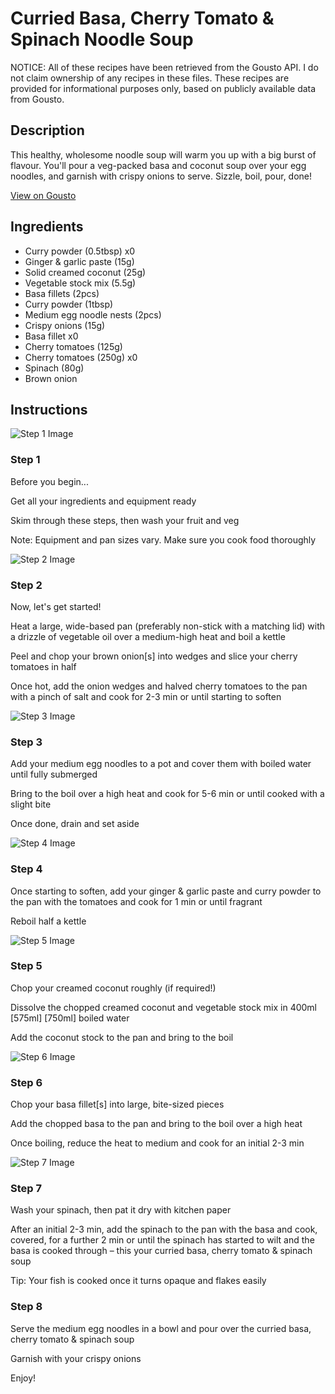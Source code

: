 # Curried Basa, Cherry Tomato & Spinach Noodle Soup

NOTICE: All of these recipes have been retrieved from the Gousto API. I do not claim ownership of any recipes in these files. These recipes are provided for informational purposes only, based on publicly available data from Gousto.

## Description

This healthy, wholesome noodle soup will warm you up with a big burst of flavour. You'll pour a veg-packed basa and coconut soup over your egg noodles, and garnish with crispy onions to serve. Sizzle, boil, pour, done!

[View on Gousto](https://www.gousto.co.uk/recipes/cookbook/basa-cherry-tomato-spinach-curried-noodle-soup)

## Ingredients

- Curry powder (0.5tbsp) x0
- Ginger & garlic paste (15g)
- Solid creamed coconut (25g)
- Vegetable stock mix (5.5g)
- Basa fillets (2pcs)
- Curry powder (1tbsp)
- Medium egg noodle nests (2pcs)
- Crispy onions (15g)
- Basa fillet x0
- Cherry tomatoes (125g)
- Cherry tomatoes (250g) x0
- Spinach (80g)
- Brown onion

## Instructions

![Step 1 Image](https://production-media.gousto.co.uk/cms/recipe-step-image/Admin-10mm-Step-1-1645552119866-x200.jpg)

### Step 1

Before you begin...

Get all your ingredients and equipment ready

Skim through these steps, then wash your fruit and veg

Note: Equipment and pan sizes vary. Make sure you cook food thoroughly

![Step 2 Image](https://production-media.gousto.co.uk/cms/recipe-step-image/step-2-1645552152870-x200.jpg)

### Step 2

Now, let's get started!

Heat a large, wide-based pan (preferably non-stick with a matching lid) with a drizzle of vegetable oil over a medium-high heat and boil a kettle

Peel and chop your brown onion[s] into wedges and slice your cherry tomatoes in half

Once hot, add the onion wedges and halved cherry tomatoes to the pan with a pinch of salt and cook for 2-3 min or until starting to soften

![Step 3 Image](https://production-media.gousto.co.uk/cms/recipe-step-image/step-3-1645552148824-x200.jpg)

### Step 3

Add your medium egg noodles to a pot and cover them with boiled water until fully submerged

Bring to the boil over a high heat and cook for 5-6 min or until cooked with a slight bite

Once done, drain and set aside

![Step 4 Image](https://production-media.gousto.co.uk/cms/recipe-step-image/step-4-1645552158944-x200.jpg)

### Step 4

Once starting to soften, add your ginger & garlic paste and curry powder to the pan with the tomatoes and cook for 1 min or until fragrant

Reboil half a kettle

![Step 5 Image](https://production-media.gousto.co.uk/cms/recipe-step-image/step-5-1645552172310-x200.jpg)

### Step 5

Chop your creamed coconut roughly (if required!)

Dissolve the chopped creamed coconut and vegetable stock mix in 400ml <span class="text-purple">[575ml]</span> <span class="text-danger">[750ml]</span> boiled water

Add the coconut stock to the pan and bring to the boil

![Step 6 Image](https://production-media.gousto.co.uk/cms/recipe-step-image/step-6-1645552179658-x200.jpg)

### Step 6

Chop your basa fillet[s] into large, bite-sized pieces

Add the chopped basa to the pan and bring to the boil over a high heat

Once boiling, reduce the heat to medium and cook for an initial 2-3 min

![Step 7 Image](https://production-media.gousto.co.uk/cms/recipe-step-image/step-7-1645552200355-x200.jpg)

### Step 7

Wash your spinach, then pat it dry with kitchen paper

After an initial 2-3 min, add the spinach to the pan with the basa and cook, covered, for a further 2 min or until the spinach has started to wilt and the basa is cooked through – this your curried basa, cherry tomato & spinach soup

Tip: Your fish is cooked once it turns opaque and flakes easily

### Step 8

Serve the medium egg noodles in a bowl and pour over the curried basa, cherry tomato & spinach soup

Garnish with your crispy onions

Enjoy!

